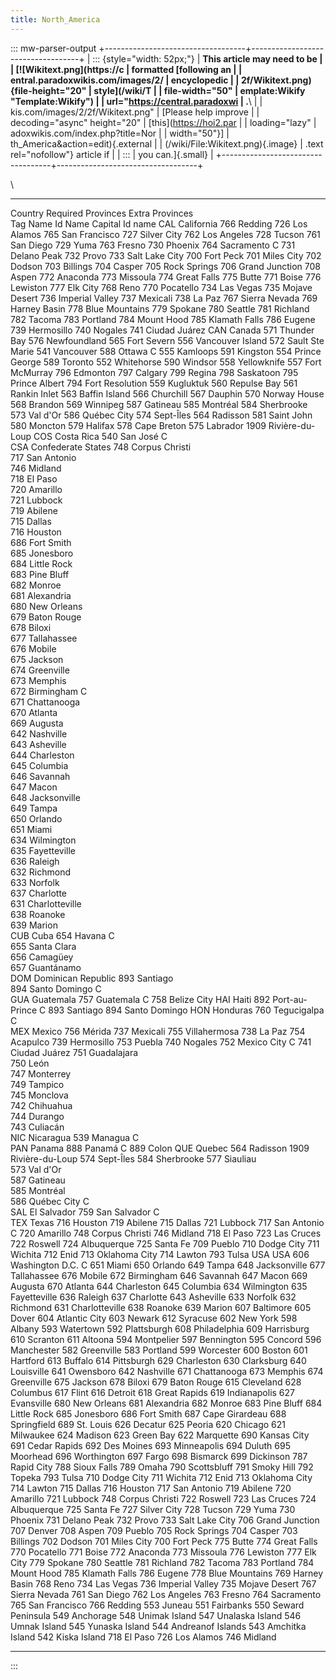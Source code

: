```yaml
---
title: North_America
---
```


::: mw-parser-output
+-----------------------------------+-----------------------------------+
| ::: {style="width: 52px;"} | **This article may need to be |
| [![Wikitext.png](https://c | formatted [following an |
| entral.paradoxwikis.com/images/2/ | encyclopedic |
| 2f/Wikitext.png){file-height="20" | style](/wiki/T |
| file-width="50" | emplate:Wikify "Template:Wikify") |
| url="https://central.paradoxwi | .**\ |
| kis.com/images/2/2f/Wikitext.png" | [Please help improve |
| decoding="async" height="20" | [this](https://hoi2.par |
| loading="lazy" | adoxwikis.com/index.php?title=Nor |
| width="50"}] | th_America&action=edit){.external |
| (/wiki/File:Wikitext.png){.image} | .text rel="nofollow"} article if |
| ::: | you can.]{.small} |
+-----------------------------------+-----------------------------------+

\

---

Country Required Provinces Extra Provinces  
 Tag Name Id Name Capital Id name
CAL California 766 Redding 726 Los Alamos
765 San Francisco 727 Silver City
762 Los Angeles 728 Tucson
761 San Diego 729 Yuma
763 Fresno 730 Phoenix
764 Sacramento C 731 Delano Peak
732 Provo
733 Salt Lake City
700 Fort Peck
701 Miles City
702 Dodson
703 Billings
704 Casper
705 Rock Springs
706 Grand Junction
708 Aspen
772 Anaconda
773 Missoula
774 Great Falls
775 Butte
771 Boise
776 Lewiston
777 Elk City
768 Reno
770 Pocatello
734 Las Vegas
735 Mojave Desert
736 Imperial Valley
737 Mexicali
738 La Paz
767 Sierra Nevada
769 Harney Basin
778 Blue Mountains
779 Spokane
780 Seattle
781 Richland
782 Tacoma
783 Portland
784 Mount Hood
785 Klamath Falls
786 Eugene
739 Hermosillo
740 Nogales
741 Ciudad Juárez
CAN Canada 571 Thunder Bay 576 Newfoundland
565 Fort Severn 556 Vancouver Island
572 Sault Ste Marie 541 Vancouver
588 Ottawa C 555 Kamloops
591 Kingston 554 Prince George
589 Toronto 552 Whitehorse
590 Windsor 558 Yellowknife
557 Fort McMurray
796 Edmonton
797 Calgary
799 Regina
798 Saskatoon
795 Prince Albert
794 Fort Resolution
559 Kugluktuk
560 Repulse Bay
561 Rankin Inlet
563 Baffin Island
566 Churchill
567 Dauphin
570 Norway House
568 Brandon
569 Winnipeg
587 Gatineau
585 Montréal
584 Sherbrooke
573 Val d\'Or
586 Québec City
574 Sept-Îles
564 Radisson
581 Saint John
580 Moncton
579 Halifax
578 Cape Breton
575 Labrador
1909 Rivière-du-Loup
COS Costa Rica 540 San José C  
 CSA Confederate States 748 Corpus Christi  
 717 San Antonio  
 746 Midland  
 718 El Paso  
 720 Amarillo  
 721 Lubbock  
 719 Abilene  
 715 Dallas  
 716 Houston  
 686 Fort Smith  
 685 Jonesboro  
 684 Little Rock  
 683 Pine Bluff  
 682 Monroe  
 681 Alexandria  
 680 New Orleans  
 679 Baton Rouge  
 678 Biloxi  
 677 Tallahassee  
 676 Mobile  
 675 Jackson  
 674 Greenville  
 673 Memphis  
 672 Birmingham C  
 671 Chattanooga  
 670 Atlanta  
 669 Augusta  
 642 Nashville  
 643 Asheville  
 644 Charleston  
 645 Columbia  
 646 Savannah  
 647 Macon  
 648 Jacksonville  
 649 Tampa  
 650 Orlando  
 651 Miami  
 634 Wilmington  
 635 Fayetteville  
 636 Raleigh  
 632 Richmond  
 633 Norfolk  
 637 Charlotte  
 631 Charlotteville  
 638 Roanoke  
 639 Marion  
 CUB Cuba 654 Havana C  
 655 Santa Clara  
 656 Camagüey  
 657 Guantánamo  
 DOM Dominican Republic 893 Santiago  
 894 Santo Domingo C  
 GUA Guatemala 757 Guatemala C 758 Belize City
HAI Haiti 892 Port-au-Prince C 893 Santiago
894 Santo Domingo
HON Honduras 760 Tegucigalpa C  
 MEX Mexico 756 Mérida 737 Mexicali
755 Villahermosa 738 La Paz
754 Acapulco 739 Hermosillo
753 Puebla 740 Nogales
752 Mexico City C 741 Ciudad Juárez
751 Guadalajara  
 750 León  
 747 Monterrey  
 749 Tampico  
 745 Monclova  
 742 Chihuahua  
 744 Durango  
 743 Culiacán  
 NIC Nicaragua 539 Managua C  
 PAN Panama 888 Panamá C 889 Colon
QUE Quebec 564 Radisson 1909 Rivière-du-Loup
574 Sept-Îles 584 Sherbrooke
577 Siauliau  
 573 Val d\'Or  
 587 Gatineau  
 585 Montréal  
 586 Québec City C  
 SAL El Salvador 759 San Salvador C  
 TEX Texas 716 Houston 719 Abilene
715 Dallas 721 Lubbock
717 San Antonio C 720 Amarillo
748 Corpus Christi 746 Midland
718 El Paso
723 Las Cruces
722 Roswell
724 Albuquerque
725 Santa Fe
709 Pueblo
710 Dodge City
711 Wichita
712 Enid
713 Oklahoma City
714 Lawton
793 Tulsa
USA USA 606 Washington D.C. C 651 Miami
650 Orlando
649 Tampa
648 Jacksonville
677 Tallahassee
676 Mobile
672 Birmingham
646 Savannah
647 Macon
669 Augusta
670 Atlanta
644 Charleston
645 Columbia
634 Wilmington
635 Fayetteville
636 Raleigh
637 Charlotte
643 Asheville
633 Norfolk
632 Richmond
631 Charlotteville
638 Roanoke
639 Marion
607 Baltimore
605 Dover
604 Atlantic City
603 Newark
612 Syracuse
602 New York
598 Albany
593 Watertown
592 Plattsburgh
608 Philadelphia
609 Harrisburg
610 Scranton
611 Altoona
594 Montpelier
597 Bennington
595 Concord
596 Manchester
582 Greenville
583 Portland
599 Worcester
600 Boston
601 Hartford
613 Buffalo
614 Pittsburgh
629 Charleston
630 Clarksburg
640 Louisville
641 Owensboro
642 Nashville
671 Chattanooga
673 Memphis
674 Greenville
675 Jackson
678 Biloxi
679 Baton Rouge
615 Cleveland
628 Columbus
617 Flint
616 Detroit
618 Great Rapids
619 Indianapolis
627 Evansville
680 New Orleans
681 Alexandria
682 Monroe
683 Pine Bluff
684 Little Rock
685 Jonesboro
686 Fort Smith
687 Cape Girardeau
688 Springfield
689 St. Louis
626 Decatur
625 Peoria
620 Chicago
621 Milwaukee
624 Madison
623 Green Bay
622 Marquette
690 Kansas City
691 Cedar Rapids
692 Des Moines
693 Minneapolis
694 Duluth
695 Moorhead
696 Worthington
697 Fargo
698 Bismarck
699 Dickinson
787 Rapid City
788 Sioux Falls
789 Omaha
790 Scottsbluff
791 Smoky Hill
792 Topeka
793 Tulsa
710 Dodge City
711 Wichita
712 Enid
713 Oklahoma City
714 Lawton
715 Dallas
716 Houston
717 San Antonio
719 Abilene
720 Amarillo
721 Lubbock
748 Corpus Christi
722 Roswell
723 Las Cruces
724 Albuquerque
725 Santa Fe
727 Silver City
728 Tucson
729 Yuma
730 Phoenix
731 Delano Peak
732 Provo
733 Salt Lake City
706 Grand Junction
707 Denver
708 Aspen
709 Pueblo
705 Rock Springs
704 Casper
703 Billings
702 Dodson
701 Miles City
700 Fort Peck
775 Butte
774 Great Falls
770 Pocatello
771 Boise
772 Anaconda
773 Missoula
776 Lewiston
777 Elk City
779 Spokane
780 Seattle
781 Richland
782 Tacoma
783 Portland
784 Mount Hood
785 Klamath Falls
786 Eugene
778 Blue Mountains
769 Harney Basin
768 Reno
734 Las Vegas
736 Imperial Valley
735 Mojave Desert
767 Sierra Nevada
761 San Diego
762 Los Angeles
763 Fresno
764 Sacramento
765 San Francisco
766 Redding
553 Juneau
551 Fairbanks
550 Seward Peninsula
549 Anchorage
548 Unimak Island
547 Unalaska Island
546 Umnak Island
545 Yunaska Island
544 Andreanof Islands
543 Amchitka Island
542 Kiska Island
718 El Paso
726 Los Alamos
746 Midland

---

:::
